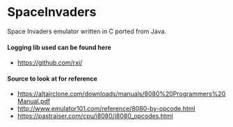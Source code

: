 # SpaceInvaders
Space Invaders emulator written in C ported from Java.

#### Logging lib used can be found here
- https://github.com/rxi/

#### Source to look at for reference
- https://altairclone.com/downloads/manuals/8080%20Programmers%20Manual.pdf
- http://www.emulator101.com/reference/8080-by-opcode.html
- https://pastraiser.com/cpu/i8080/i8080_opcodes.html
